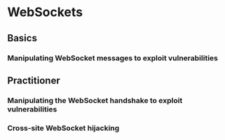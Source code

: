 # WebSockets

## Basics

### Manipulating WebSocket messages to exploit vulnerabilities

## Practitioner

### Manipulating the WebSocket handshake to exploit vulnerabilities

### Cross-site WebSocket hijacking
